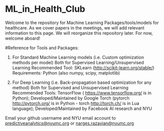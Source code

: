 # ML_in_Health_Club
Welcome to the repository for Machine Learning Packages/tools/models for healthcare. As we cover papers in the meetings, we will add relevant information to this page. We will reorganize this repository later. For now, welcome aboard!


#Reference for Tools and Packages:

1) For Standard Machine Learning models (i.e. Custom optimization methods per model)
Both for Supervised Learning/Unsupervised Learning
Recommended Tool: 
SKLearn (http://scikit-learn.org/stable/) 
Requirements: Python (also numpy, scipy, matplotlib)


2) For Deep Learning (i.e. Back-propagation based optimization for any method)
	Both for Supervised and Unsupervised Learning
	Recommended Tools: 
TensorFlow ( https://www.tensorflow.org/ is in Python); Developed/Maintained by Google
Torch (pytorch http://pytorch.org/ is in Python - torch http://torch.ch/  is in Lua language); Developed/Maintained by Facebook AI research and NYU

Email your github username and NYU email account to predictiveanalytics@nyumc.org or narges.razavian@nyumc.org
